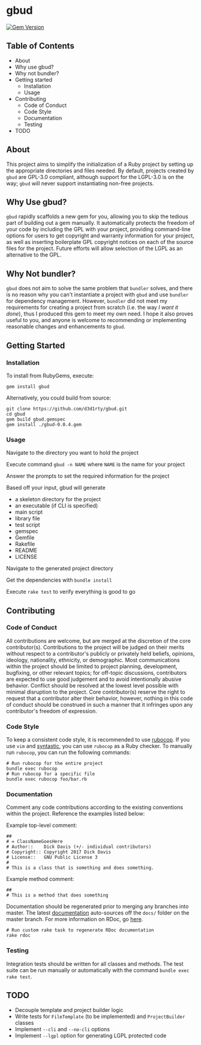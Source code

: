 # gbud
[![Gem Version](https://badge.fury.io/rb/gbud.svg)](https://badge.fury.io/rb/gbud)

## Table of Contents
* About
* Why use gbud?
* Why not bundler?
* Getting started
    * Installation
    * Usage
* Contributing
    * Code of Conduct
    * Code Style
    * Documentation
    * Testing
* TODO

## About
This project aims to simplify the initialization of a Ruby project by setting up the appropriate directories and files needed. By default, projects created by `gbud` are GPL-3.0 compliant, although support for the LGPL-3.0 is on the way; `gbud` will never support instantiating non-free projects.

## Why Use gbud?
`gbud` rapidly scaffolds a new gem for you, allowing you to skip the tedious part of building out a gem manually. It automatically protects the freedom of your code by including the GPL with your project, providing command-line options for users to get copyright and warranty information for your project, as well as inserting boilerplate GPL copyright notices on each of the source files for the project. Future efforts will allow selection of the LGPL as an alternative to the GPL.

## Why Not bundler?
`gbud` does not aim to solve the same problem that `bundler` solves, and there is no reason why you can't instantiate a project with `gbud` and use `bundler` for dependency management. However, `bundler` did not meet my requirements for creating a project from scratch (i.e. the way *I want it done*), thus I produced this gem to meet my own need. I hope it also proves useful to you, and anyone is welcome to recommending or implementing reasonable changes and enhancements to `gbud`.
## Getting Started
### Installation
To install from RubyGems, execute:

`gem install gbud`

Alternatively, you could build from source:

```
git clone https://github.com/d3d1rty/gbud.git
cd gbud
gem build gbud.gemspec
gem install ./gbud-0.0.4.gem
```

### Usage
Navigate to the directory you want to hold the project

Execute command `gbud -n NAME` where `NAME` is the name for your project

Answer the prompts to set the required information for the project

Based off your input, gbud will generate

  * a skeleton directory for the project
  * an executable (if CLI is specified)
  * main script
  * library file
  * test script
  * gemspec
  * Gemfile
  * Rakefile
  * README
  * LICENSE

Navigate to the generated project directory

Get the dependencies with `bundle install`

Execute `rake test` to verify everything is good to go

## Contributing
### Code of Conduct
All contributions are welcome, but are merged at the discretion of the core
contributor(s). Contributions to the project will be
judged on their merits without respect to a contributor's publicly or
privately held beliefs, opinions, ideology, nationality, ethnicity, or
demographic. Most communications within the project should be limited to
project planning, development, bugfixing, or other relevant topics; for
off-topic discussions, contributors are expected to use good judgement
and to avoid intentionally abusive behavior. Conflict should be resolved
at the lowest level possible with minimal disruption to the project. Core
contributor(s) reserve the right to request that a contributor alter their
behavior, however, nothing in this code of conduct should be construed in
such a manner that it infringes upon any contributor's freedom of expression.

### Code Style
To keep a consistent code style, it is recommended to use
[rubocop](https://github.com/bbatsov/rubocop). If you use `vim` and
[syntastic](https://github.com/vim-syntastic/syntastic), you
can use `rubocop` as a Ruby checker. To manually run `rubocop`, you
can run the following commands:

```
# Run rubocop for the entire project
bundle exec rubocop
# Run rubocop for a specific file
bundle exec rubocop foo/bar.rb
```

### Documentation
Comment any code contributions according to the existing conventions within the project.
Reference the examples listed below:

Example top-level comment:

```
##
# = ClassNameGoesHere
# Author::    Dick Davis (+/- individual contributors)
# Copyright:: Copyright 2017 Dick Davis
# License::   GNU Public License 3
#
# This is a class that is something and does something.
```

Example method comment:

```
##
# This is a method that does something
```

Documentation should be regenerated prior to merging any branches into master. The latest 
[documentation](https://d3d1rty.github.io/gbud/) auto-sources off the `docs/` folder on
the master branch. For more information on RDoc, go
[here](https://rdoc.github.io/rdoc/index.html).

```
# Run custom rake task to regenerate RDoc documentation
rake rdoc
```

### Testing
Integration tests should be written for all classes and methods. The test suite
can be run manually or automatically with the command `bundle exec rake test`.

## TODO
* Decouple template and project builder logic
* Write tests for `FileTemplate` (to be implemented) and `ProjectBuilder` classes
* Implement `--cli` and `--no-cli` options
* Implement `--lgpl` option for generating LGPL protected code
